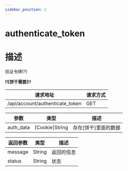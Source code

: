 ```yaml
---
sidebar_position: 2
---
```

# authenticate_token
# 描述

验证令牌(?)

**!!\[饼干需要\]!!**


| 请求地址 | 请求方式 |
| --- | --- |
| /api/account/authenticate_token | GET |


|参数|类型|描述|
|---|---|---|
|auth_data|\[Cookie\]String|存在\[饼干\]里面的数据|


|返回参数|类型|描述|
|---|---|---|
|message|String|返回的信息|
|status|String|状态|